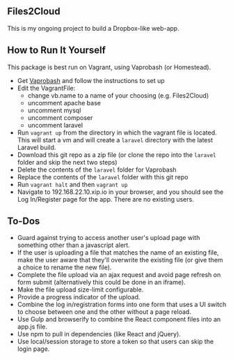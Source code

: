 ## Files2Cloud

This is my ongoing project to build a Dropbox-like web-app.

## How to Run It Yourself

This package is best run on Vagrant, using Vaprobash (or Homestead).

- Get [Vaprobash](https://github.com/fideloper/Vaprobash) and follow the instructions to set up
- Edit the VagrantFile:
    - change vb.name to a name of your choosing (e.g. Files2Cloud)
    - uncomment apache base
    - uncomment mysql
    - uncomment composer
    - uncomment laravel
- Run `vagrant up` from the directory in which the vagrant file is located. This will start a vm and will create a `laravel` directory with the latest Laravel build.
- Download this git repo as a zip file (or clone the repo into the `laravel` folder and skip the next two steps)
- Delete the contents of the `laravel` folder for Vaprobash
- Replace the contents of the `laravel` folder with this git repo
- Run `vagrant halt` and then `vagrant up`
- Navigate to 192.168.22.10.xip.io in your browser, and you should see the Log In/Register page for the app. There are no existing users.

## To-Dos

- Guard against trying to access another user's upload page with something other than a javascript alert.
- If the user is uploading a file that matches the name of an existing file, make the user aware that they'll overwrite the existing file (or give them a choice to rename the new file).
- Complete the file upload via an ajax request and avoid page refresh on form submit (alternatively this could be done in an iframe).
- Make the file upload size-limit configurable.
- Provide a progress indicator of the upload.
- Combine the log in/registration forms into one form that uses a UI switch to choose between one and the other without a page reload.
- Use Gulp and browserify to combine the React component files into an app.js file.
- Use npm to pull in dependencies (like React and jQuery).
- Use local/session storage to store a token so that users can skip the login page.
